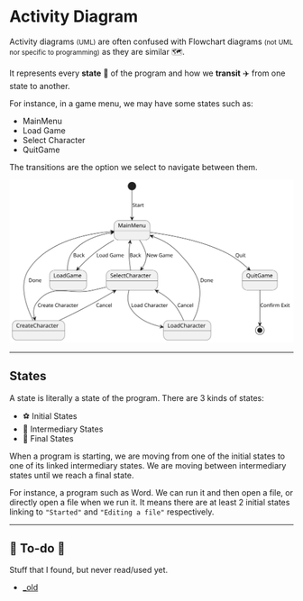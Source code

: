 # Activity Diagram

<div class="row row-cols-md-2"><div>

Activity diagrams <small>(UML)</small> are often confused with Flowchart diagrams <small>(not UML nor specific to programming)</small> as they are similar 🗺️.

It represents every **state** 📍 of the program and how we **transit** ✈️ from one state to another.

For instance, in a game menu, we may have some states such as:

* MainMenu
* Load Game
* Select Character
* QuitGame

The transitions are the option we select to navigate between them.
</div><div>

![Activity Diagram Example](_uml/example.svg)
</div></div>

<hr class="sep-both">

## States

<div class="row row-cols-md-2"><div>

A state is literally a state of the program. There are 3 kinds of states:

* ⚽ Initial States
* 🧑 Intermediary States
* 🥅 Final States

When a program is starting, we are moving from one of the initial states to one of its linked intermediary states. We are moving between intermediary states until we reach a final state.

For instance, a program such as Word. We can run it and then open a file, or directly open a file when we run it. It means there are at least 2 initial states linking to `"Started"` and `"Editing a file"` respectively.
</div><div>
</div></div>

<hr class="sep-both">

## 👻 To-do 👻

Stuff that I found, but never read/used yet.

<div class="row row-cols-md-2"><div>

* [_old](_old.md)
</div><div>
</div></div>